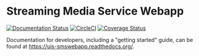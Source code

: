 # Streaming Media Service Webapp

[![Documentation
Status](https://readthedocs.org/projects/uis-smswebapp/badge/?version=latest)](http://uis-smswebapp.readthedocs.io/en/latest/?badge=latest)
[![CircleCI](https://circleci.com/gh/uisautomation/sms-webapp.svg?style=svg)](https://circleci.com/gh/uisautomation/sms-webapp)
[![Coverage
Status](https://coveralls.io/repos/github/uisautomation/sms-webapp/badge.svg?branch=master)](https://coveralls.io/github/uisautomation/sms-webapp?branch=master)

Documentation for developers, including a "getting started" guide, can be found
at https://uis-smswebapp.readthedocs.org/.
